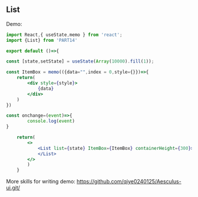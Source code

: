 
## List

Demo:

```jsx
import React,{ useState,memo } from 'react';
import {List} from 'PART14'

export default ()=>{

const [state,setState] = useState(Array(10000).fill(1));

const ItemBox = memo(({data="",index = 0,style={}})=>{
    return(
        <div style={style}>
            {data}
        </div> 
    )
})

const onchange=(event)=>{
        console.log(event)
}

    return(
        <>
            <List list={state} ItemBox={ItemBox} containerHeight={300}>
            </List>
        </>
        )
    }

```
<API ></API>


More skills for writing demo: https://github.com/qiye0240125/Aesculus-ui.git/
